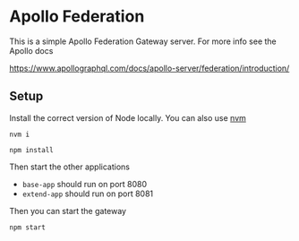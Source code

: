 # Apollo Federation

This is a simple Apollo Federation Gateway server. For more info see the Apollo docs

https://www.apollographql.com/docs/apollo-server/federation/introduction/

## Setup

Install the correct version of Node locally. You can also use [nvm](https://github.com/nvm-sh/nvm)

```shell script
nvm i
```

```shell script
npm install
```

Then start the other applications

* `base-app` should run on port 8080
* `extend-app` should run on port 8081

Then you can start the gateway
```shell script
npm start
```

